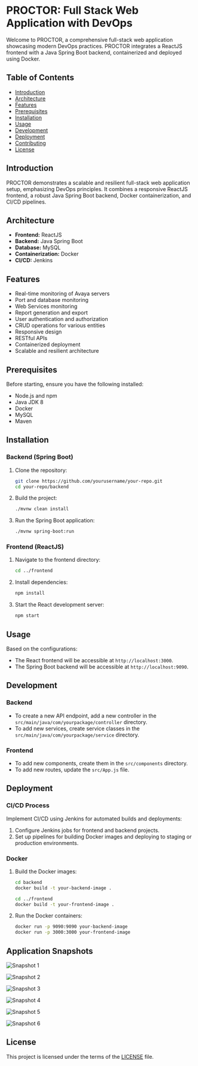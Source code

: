 # PROCTOR: Full Stack Web Application with DevOps

Welcome to PROCTOR, a comprehensive full-stack web application showcasing modern DevOps practices. PROCTOR integrates a ReactJS frontend with a Java Spring Boot backend, containerized and deployed using Docker.

## Table of Contents

- [Introduction](#introduction)
- [Architecture](#architecture)
- [Features](#features)
- [Prerequisites](#prerequisites)
- [Installation](#installation)
- [Usage](#usage)
- [Development](#development)
- [Deployment](#deployment)
- [Contributing](#contributing)
- [License](#license)

## Introduction

PROCTOR demonstrates a scalable and resilient full-stack web application setup, emphasizing DevOps principles. It combines a responsive ReactJS frontend, a robust Java Spring Boot backend, Docker containerization, and CI/CD pipelines.

## Architecture

- **Frontend:** ReactJS
- **Backend:** Java Spring Boot
- **Database:** MySQL
- **Containerization:** Docker
- **CI/CD:** Jenkins

## Features

- Real-time monitoring of Avaya servers
- Port and database monitoring
- Web Services monitoring
- Report generation and export
- User authentication and authorization
- CRUD operations for various entities
- Responsive design
- RESTful APIs
- Containerized deployment
- Scalable and resilient architecture

## Prerequisites

Before starting, ensure you have the following installed:

- Node.js and npm
- Java JDK 8
- Docker
- MySQL
- Maven

## Installation

### Backend (Spring Boot)

1. Clone the repository:
    ```bash
    git clone https://github.com/yourusername/your-repo.git
    cd your-repo/backend
    ```

2. Build the project:
    ```bash
    ./mvnw clean install
    ```

3. Run the Spring Boot application:
    ```bash
    ./mvnw spring-boot:run
    ```

### Frontend (ReactJS)

1. Navigate to the frontend directory:
    ```bash
    cd ../frontend
    ```

2. Install dependencies:
    ```bash
    npm install
    ```

3. Start the React development server:
    ```bash
    npm start
    ```

## Usage

Based on the configurations:

- The React frontend will be accessible at `http://localhost:3000`.
- The Spring Boot backend will be accessible at `http://localhost:9090`.

## Development

### Backend

- To create a new API endpoint, add a new controller in the `src/main/java/com/yourpackage/controller` directory.
- To add new services, create service classes in the `src/main/java/com/yourpackage/service` directory.

### Frontend

- To add new components, create them in the `src/components` directory.
- To add new routes, update the `src/App.js` file.

## Deployment

### CI/CD Process

Implement CI/CD using Jenkins for automated builds and deployments:

1. Configure Jenkins jobs for frontend and backend projects.
2. Set up pipelines for building Docker images and deploying to staging or production environments.

### Docker

1. Build the Docker images:

    ```bash
    cd backend
    docker build -t your-backend-image .

    cd ../frontend
    docker build -t your-frontend-image .
    ```

2. Run the Docker containers:

    ```bash
    docker run -p 9090:9090 your-backend-image
    docker run -p 3000:3000 your-frontend-image
    ```

## Application Snapshots

![Snapshot 1](https://github.com/user-attachments/assets/841308ca-5da5-4f86-a640-ce00926a3efe)

![Snapshot 2](https://github.com/user-attachments/assets/d92fbb94-a47c-4409-81cc-a8b807d59366)

![Snapshot 3](https://github.com/ManuSureshh/VISProctor/assets/155379347/97003479-cef9-4fe9-be3e-2ff8cc2cde3f)

![Snapshot 4](https://github.com/ManuSureshh/VISProctor/assets/155379347/5670d2cd-1790-4651-914a-b8628b02adff)

![Snapshot 5](https://github.com/ManuSureshh/VISProctor/assets/155379347/adc1f96a-a70c-447f-a97d-74f62af3fe51)

![Snapshot 6](https://github.com/ManuSureshh/VISProctor/assets/155379347/a63ab71f-1e07-4ed5-a22c-80e02fdc25ee)

## License

This project is licensed under the terms of the [LICENSE](LICENSE) file.
